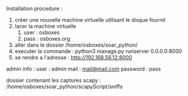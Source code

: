 Installation procedure : 
1) créer une nouvelle machine virtuelle utilisant le disque fournit
2) lacer la machine virtuelle 
   1) user : osboxes 
   2) pass : osboxes.org
3) aller dans le dossier /home/osboxes/soar_python/
4) executer la commande : python3 manage.py runserver 0.0.0.0:8000
5) se rendre a l'adresse : http://192.168.56.12:8000

admin info :
user : admin
mail : mail@mail.com
password : pass

dossier contenant les captures scapy : /home/osboxes/soar_python/scapyScript/sniffs 